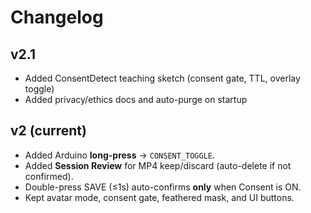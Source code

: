 # Changelog

## v2.1
- Added ConsentDetect teaching sketch (consent gate, TTL, overlay toggle)
- Added privacy/ethics docs and auto-purge on startup

## v2 (current)
- Added Arduino **long-press** → `CONSENT_TOGGLE`.
- Added **Session Review** for MP4 keep/discard (auto-delete if not confirmed).
- Double-press SAVE (≤1s) auto-confirms **only** when Consent is ON.
- Kept avatar mode, consent gate, feathered mask, and UI buttons.
